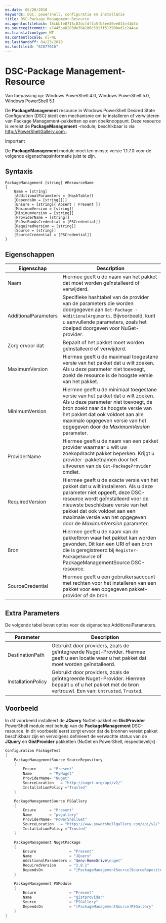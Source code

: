 ```yaml
---
ms.date: 06/20/2018
keywords: DSC, powershell, configuratie en installatie
title: DSC-Package Management-Resource
ms.openlocfilehash: 18cbbfe0715c82dcfdf4a5fb6ee36ee814e43d3b
ms.sourcegitcommit: e7445ba8203da304286c591ff513900ad1c244a4
ms.translationtype: MT
ms.contentlocale: nl-NL
ms.lasthandoff: 04/23/2019
ms.locfileid: "62077616"
---
```

# <a name="dsc-packagemanagement-resource"></a>DSC-Package Management-Resource

Van toepassing op: Windows PowerShell 4.0, Windows PowerShell 5.0, Windows PowerShell 5.1

De **PackageManagement** resource in Windows PowerShell Desired State Configuration (DSC) biedt een mechanisme om te installeren of verwijderen van Package Management-pakketten op een doelknooppunt. Deze resource is vereist de **PackageManagement** -module, beschikbaar is via [ http://PowerShellGallery.com ](http://PowerShellGallery.com).

> [!IMPORTANT]
> De **PackageManagement** module moet ten minste versie 1.1.7.0 voor de volgende eigenschapsinformatie juist te zijn.

## <a name="syntax"></a>Syntaxis

```
PackageManagement [string] #ResourceName
{
    Name = [string]
    [AdditionalParameters = [HashTable]]
    [DependsOn = [string[]]]
    [Ensure = [string]{ Absent | Present }]
    [MaximumVersion = [string]]
    [MinimumVersion = [string]]
    [ProviderName = [string]]
    [PsDscRunAsCredential = [PSCredential]]
    [RequiredVersion = [string]]
    [Source = [string]]
    [SourceCredential = [PSCredential]]
}
```

## <a name="properties"></a>Eigenschappen

| Eigenschap | Description |
| --- | --- |
| Naam| Hiermee geeft u de naam van het pakket dat moet worden geïnstalleerd of verwijderd.|
| AdditionalParameters| Specifieke hashtabel van de provider van de parameters die worden doorgegeven aan `Get-Package -AdditionalArguments`. Bijvoorbeeld, kunt u aanvullende parameters, zoals het doelpad doorgeven voor NuGet-provider.|
| Zorg ervoor dat| Bepaalt of het pakket moet worden geïnstalleerd of verwijderd.|
| MaximumVersion|Hiermee geeft u de maximaal toegestane versie van het pakket dat u wilt zoeken. Als u deze parameter niet toevoegt, zoekt de resource is de hoogste versie van het pakket.|
| MinimumVersion|Hiermee geeft u de minimaal toegestane versie van het pakket dat u wilt zoeken. Als u deze parameter niet toevoegt, de bron zoekt naar de hoogste versie van het pakket dat ook voldoet aan alle maximale opgegeven versie van het opgegeven door de _MaximumVersion_ parameter.|
| ProviderName| Hiermee geeft u de naam van een pakket provider waarnaar u wilt uw zoekopdracht pakket beperken. Krijgt u provider-pakketnamen door het uitvoeren van de `Get-PackageProvider` cmdlet.|
| RequiredVersion| Hiermee geeft u de exacte versie van het pakket dat u wilt installeren. Als u deze parameter niet opgeeft, deze DSC-resource wordt geïnstalleerd voor de nieuwste beschikbare versie van het pakket dat ook voldoet aan een maximale versie van het opgegeven door de _MaximumVersion_ parameter.|
| Bron| Hiermee geeft u de naam van de pakketbron waar het pakket kan worden gevonden. Dit kan een URI of een bron die is geregistreerd bij `Register-PackageSource` of PackageManagementSource DSC-resource.|
| SourceCredential | Hiermee geeft u een gebruikersaccount met rechten voor het installeren van een pakket voor een opgegeven pakket-provider of de bron.|

## <a name="additional-parameters"></a>Extra Parameters

De volgende tabel bevat opties voor de eigenschap AdditionalParameters.

| Parameter | Description |
| --- | --- |
| DestinationPath| Gebruikt door providers, zoals de geïntegreerde Nuget-Provider. Hiermee geeft u een locatie waar u het pakket dat moet worden geïnstalleerd.|
| InstallationPolicy| Gebruikt door providers, zoals de geïntegreerde Nuget-Provider. Hiermee bepaalt u of u het pakket met de bron vertrouwt. Een van: `Untrusted`, `Trusted`.|

## <a name="example"></a>Voorbeeld

In dit voorbeeld installeert de **JQuery** NuGet-pakket en **GistProvider** PowerShell module met behulp van de **PackageManagement** DSC-resource. In dit voorbeeld eerst zorgt ervoor dat de bronnen vereist pakket beschikbaar zijn en vervolgens definieert de verwachte status van de **JQuery** en **GistProvider** pakketten (NuGet en PowerShell, respectievelijk).

```powershell
Configuration PackageTest
{
    PackageManagementSource SourceRepository
    {
        Ensure      = "Present"
        Name        = "MyNuget"
        ProviderName= "Nuget"
        SourceLocation   = "http://nuget.org/api/v2/"
        InstallationPolicy ="Trusted"
    }

    PackageManagementSource PSGallery
    {
        Ensure      = "Present"
        Name        = "psgallery"
        ProviderName= "PowerShellGet"
        SourceLocation   = "https://www.powershellgallery.com/api/v2/"
        InstallationPolicy ="Trusted"
    }

    PackageManagement NugetPackage
    {
        Ensure               = "Present"
        Name                 = "JQuery"
        AdditionalParameters = "$env:HomeDrive\nuget"
        RequiredVersion      = "2.0.1"
        DependsOn            = "[PackageManagementSource]SourceRepository"
    }

    PackageManagement PSModule
    {
        Ensure               = "Present"
        Name                 = "gistprovider"
        Source               = "PSGallery"
        DependsOn            = "[PackageManagementSource]PSGallery"
    }
}
```